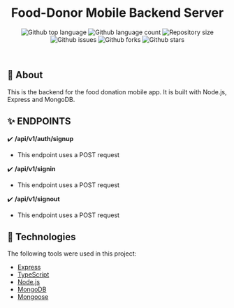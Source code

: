 <h1 align="center">Food-Donor Mobile Backend Server</h1>

<p align="center">
  <img alt="Github top language" src="https://img.shields.io/github/languages/top/manuel2u/mobile-server?color=56BEB8">

  <img alt="Github language count" src="https://img.shields.io/github/languages/count/manuel2u/food-donor/mobile-server?color=56BEB8">

  <img alt="Repository size" src="https://img.shields.io/github/repo-size/manuel2u/food-donor/mobile-server?color=56BEB8">

  <!-- <img alt="License" src="https://img.shields.io/github/license/qbentil/crowncast-backend?color=56BEB8"> -->

  <img alt="Github issues" src="https://img.shields.io/github/issues/manuel2u/food-donor/mobile-server?color=56BEB8" />

  <img alt="Github forks" src="https://img.shields.io/github/forks/manuel2u/food-donor/mobile-server?color=56BEB8" />

  <img alt="Github stars" src="https://img.shields.io/github/stars/manuel2u/food-donor/mobile-server?color=56BEB8" />
</p>

<br>

## :dart: About ##
This is the backend for the food donation mobile app. It is built with Node.js, Express and MongoDB. 

## :sparkles: ENDPOINTS ##

:heavy_check_mark: <strong>/api/v1/auth/signup</strong>
- <p>This endpoint uses a POST request</p>
<!-- - <p>This endpoint takes in a request body of properties : fName, lName, programme and residence</p>
- <p>If the student is created, it returns a Status code of 201 and the Student Created.</p> -->


:heavy_check_mark: <strong>/api/v1/signin</strong>
- <p> This endpoint uses a POST request</p>
<!-- - <p> It returns a the student whose student ID is placed after the endpoint</p>
- <p>example : localhost:5000/api/v1/find-student/10945448</p> -->

:heavy_check_mark: <strong>/api/v1/signout</strong>
- <p> This endpoint uses a POST request</p>
<!-- - <p> It returns a the student whose student ID is placed after the endpoint</p>
- <p>example : localhost:5000/api/v1/find-student/10945448</p> -->

## :rocket: Technologies ##

The following tools were used in this project:


- [Express](https://expressjs.com/)
- [TypeScript](https://www.typescriptlang.org/)
- [Node.js](https://nodejs.org/en/)
- [MongoDB](https://www.mongodb.com/)
- [Mongoose](https://mongoosejs.com/)
